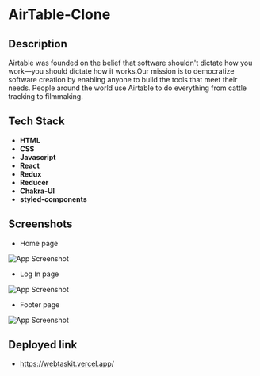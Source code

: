 # AirTable-Clone

## Description
Airtable was founded on the belief that software shouldn't dictate how you work—you should dictate how it works.Our mission is to democratize software creation by enabling anyone to build the tools that meet their needs. People around the world use Airtable to do everything from cattle tracking to filmmaking.

## Tech Stack

- **HTML**
- **CSS**
- **Javascript**
- **React**
- **Redux**
- **Reducer**
- **Chakra-UI**
- **styled-components**




## Screenshots

- Home page

![App Screenshot](https://cdn-images-1.medium.com/max/883/1*gywia1qOma2BiV0W-liWJg.jpeg)

- Log In page

![App Screenshot](https://cdn-images-1.medium.com/max/883/1*QHIWdzHQqMPuM1ES2qud-Q.jpeg)

- Footer page

![App Screenshot](https://cdn-images-1.medium.com/max/883/1*u5GI50WwwqKFy5u_W49i0w.jpeg)


## Deployed link
- https://webtaskit.vercel.app/
